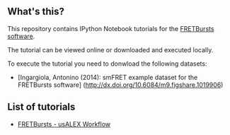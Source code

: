 What's this?
------------

This repository contains IPython Notebook tutorials for the
[FRETBursts software](https://github.com/tritemio/FRETBursts).

The tutorial can be viewed online or downloaded and executed locally.

To execute the tutorial you need to donwload the following datasets:

* [Ingargiola, Antonino (2014): smFRET example dataset for the FRETBursts software]
(http://dx.doi.org/10.6084/m9.figshare.1019906)

List of tutorials
-----------------

* [FRETBursts - usALEX Workflow](http://nbviewer.ipython.org/urls/raw.github.com/tritemio/FRETBursts_notebooks/master/notebooks/FRETBursts%2520-%2520usALEX%2520Workflow.ipynb)
